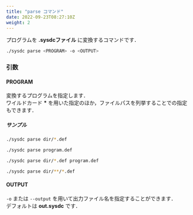 ```yaml
---
title: "parse コマンド"
date: 2022-09-23T08:27:10Z
weight: 2
---
```


プログラムを **.sysdcファイル** に変換するコマンドです．

```sh
./sysdc parse <PROGRAM> -o <OUTPUT>
```

### 引数

#### PROGRAM

変換するプログラムを指定します．  
ワイルドカード **\*** を用いた指定のほか，ファイルパスを列挙することでの指定もできます．

##### サンプル

```sh
./sysdc parse dir/*.def

./sysdc parse program.def

./sysdc parse dir/*.def program.def

./sysdc parse dir/**/*.def
```

#### OUTPUT

`-o` または `--output` を用いて出力ファイル名を指定することができます．  
デフォルトは **out.sysdc** です．

